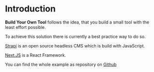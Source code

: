 # Introduction

**Build Your Own Tool** follows the idea, that you build a small tool with the least effort possible.

To achieve this solution there is currently a best practice way to do so.

[Strapi](https://strapi.io/) is an open source headless CMS which is build with JavaScript.

[Next.JS](https://nextjs.org/) is a React Framework.

You can find the whole example as repository on [Github](https://github.com/bykof/byot-example)
